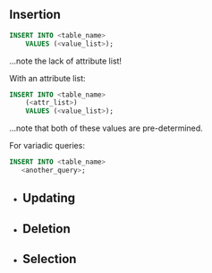 ## Insertion
```SQL
INSERT INTO <table_name>
	VALUES (<value_list>);
```
...note the lack of attribute list!

With an attribute list:
```SQL
INSERT INTO <table_name>
	(<attr_list>)
	VALUES (<value_list>);
```
...note that both of these values are pre-determined.

For variadic queries:
 ```SQL
INSERT INTO <table_name>
	<another_query>;
```
- ## Updating
- ## Deletion
- ## Selection